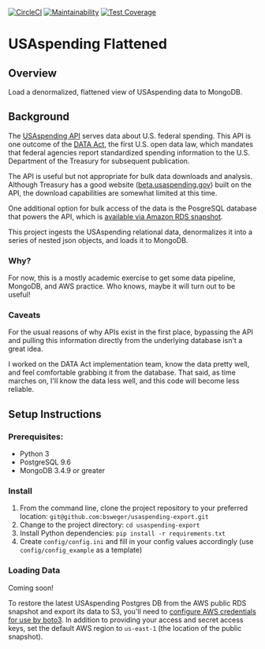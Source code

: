 [![CircleCI](https://circleci.com/gh/bsweger/usaspending-export.svg?style=svg)](https://circleci.com/gh/bsweger/usaspending-export)
[![Maintainability](https://api.codeclimate.com/v1/badges/860f4b9e4a16c9645509/maintainability)](https://codeclimate.com/github/bsweger/usaspending-export/maintainability)
[![Test  Coverage](https://api.codeclimate.com/v1/badges/860f4b9e4a16c9645509/test_coverage)](https://codeclimate.com/github/bsweger/usaspending-export/test_coverage)

# USAspending Flattened

## Overview

Load a denormalized, flattened view of USAspending data to MongoDB.

## Background

The [USAspending API](https://api.usaspending.gov/) serves data about U.S. federal spending. This API is one outcome of the [DATA Act](http://fedspendingtransparency.github.io/), the first U.S. open data law, which mandates that federal agencies report standardized spending information to the U.S. Department of the Treasury for subsequent publication.

The API is useful but not appropriate for bulk data downloads and analysis. Although Treasury has a good website ([beta.usaspending.gov](https://beta.usaspending.gov)) built on the API, the download capabilities are somewhat limited at this time.

One additional option for bulk access of the data is the PosgreSQL database that powers the API, which is [available via Amazon RDS snapshot](https://aws.amazon.com/public-datasets/usaspending/).

This project ingests the USAspending relational data, denormalizes it into a series of nested json objects, and loads it to MongoDB.

### Why?

For now, this is a mostly academic exercise to get some data pipeline, MongoDB, and AWS practice. Who knows, maybe it will turn out to be useful!

### Caveats

For the usual reasons of why APIs exist in the first place, bypassing the API and pulling this information directly from the underlying database isn't a great idea.

I worked on the DATA Act implementation team, know the data pretty well, and feel comfortable grabbing it from the database. That said, as time marches on, I'll know the data less well, and this code will become less reliable.


## Setup Instructions

### Prerequisites:

* Python 3
* PostgreSQL 9.6
* MongoDB 3.4.9 or greater


### Install

1. From the command line, clone the project repository to your preferred location: `git@github.com:bsweger/usaspending-export.git`
2. Change to the project directory: `cd usaspending-export`
3. Install Python dependencies: `pip install -r requirements.txt`
4. Create `config/config.ini` and fill in your config values accordingly (use `config/config_example` as a template)

### Loading Data

Coming soon!

To restore the latest USAspending Postgres DB from the AWS public RDS snapshot and export its data to S3, you'll need to [configure AWS credentials for use by boto3](http://boto3.readthedocs.io/en/latest/guide/configuration.html). In addition to providing your access and secret access keys, set the default AWS region to `us-east-1` (the location of the public snapshot).
